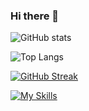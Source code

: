 ### Hi there 👋

<!--
**theMightyI03/theMightyI03** is a ✨ _special_ ✨ repository because its `README.md` (this file) appears on your GitHub profile.
-->
![GitHub stats](https://github-readme-stats-ten-gilt.vercel.app/api?username=theMightyI03&count_private=true&theme=dark&show_icons=true)

![Top Langs](https://github-readme-stats-ten-gilt.vercel.app/api/top-langs/?username=theMightyI03&theme=dark)

[![GitHub Streak](https://streak-stats.demolab.com?user=theMightyI03&theme=git-dark&border_radius=5&date_format=j%20M%5B%20Y%5D&mode=weekly&border=DD2727&ring=D8DD23)](https://git.io/streak-stats)

[![My Skills](https://skillicons.dev/icons?i=ts,cs,nodejs,js,Vue,HTML,css,C#&theme=dark)](https://skillicons.dev)
